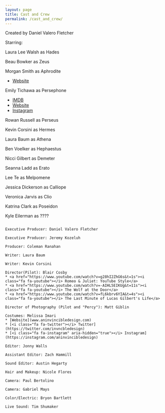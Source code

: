 ```yaml
---
layout: page
title: Cast and Crew
permalink: /cast_and_crew/
---
```

Created by Daniel Valero Fletcher

Starring:

Laura Lee Walsh as Hades

Beau Bowker as Zeus

Morgan Smith as Aphrodite
* [Website](https://www.thisismorgansmith.com)

Emily Tichawa as Persephone
* [IMDB](http://www.imdb.com/name/nm4668016/)
* [Website](https://www.EmilyTichawa.com)
* [<i class="fa fa-instagram" aria-hidden="true"></i> Instagram](https://instagram.com/emtish)

Rowan Russell as Perseus

Kevin Corsini as Hermes

Laura Baum as Athena

Ben Voelker as Hephaestus

Nicci Gilbert as Demeter

Seanna Ladd as Erato

Lee Te as Melpomene

Jessica Dickerson as Calliope

Veronica Jarvis as Clio

Katrina Clark as Poseidon

Kyle Eilerman as ????

````

Executive Producer: Daniel Valero Fletcher

Executive Producer: Jeremy Kozeluh

Producer: Coleman Ranahan

Writer: Laura Baum

Writer: Kevin Corsini

Director(Pilot): Blair Cosby
* <a href="https://www.youtube.com/watch?v=g28hI2ZhG6s&t=1s"><i class="fa fa-youtube"></i> Romeo & Juliet: YouTube Style</a>
* <a href="https://www.youtube.com/watch?v=-AIHL5EIKUg&t=11s"><i class="fa fa-youtube"></i> The Wolf at the Door</a>
* <a href="https://www.youtube.com/watch?v=fL6kbrv6YIA&t=4s"><i class="fa fa-youtube"></i> The Last Minute of Lucas Gilbert's Life</a>

Director of Photography (Pilot and "Percy"): Matt Giblin

Costumes: Melissa Imari
* [Website](www.aninvincibledesign.com)
* [<i class="fa fa-twitter"></i> Twitter](https://twitter.com/invncbledesign)
* [<i class="fa fa-instagram" aria-hidden="true"></i> Instagram](https://instagram.com/aninvincibledesign)

Editor: Jonny Walls

Assistant Editor: Zach Hammill

Sound Editor: Austin Hegarty

Hair and Makeup: Nicole Flores

Camera: Paul Bertolino

Camera: Gabriel Mays

Color/Electric: Bryon Bartlett

Live Sound: Tim Shumaker